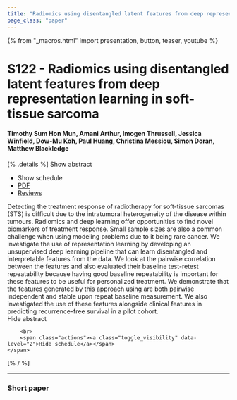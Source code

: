 ```yaml
---
title: "Radiomics using disentangled latent features from deep representation learning in soft-tissue sarcoma"
page_class: "paper"
---
```


{% from "_macros.html" import presentation, button, teaser, youtube %}

# S122 - Radiomics using disentangled latent features from deep representation learning in soft-tissue sarcoma

#### Timothy Sum Hon Mun, Amani Arthur, Imogen Thrussell, Jessica Winfield, Dow-Mu Koh, Paul Huang, Christina Messiou, Simon Doran, Matthew Blackledge

[% .details %]
<a class="toggle_visibility" data-selector=".abstract" data-level="3">Show abstract</a>
- <a class="toggle_visibility" data-selector=".schedule" data-level="3">Show schedule</a>
- <a href="https://openreview.net/pdf?id=BNL83dNAiE">PDF</a>
- <a href="https://openreview.net/forum?id=BNL83dNAiE">Reviews</a>

<p>
    <span class="abstract">
        Detecting the treatment response of radiotherapy for soft-tissue sarcomas (STS) is difficult due to the intratumoral heterogeneity of the disease within tumours. Radiomics and deep learning offer opportunities to find novel biomarkers of treatment response. Small sample sizes are also a common challenge when using modeling problems due to it being rare cancer. We investigate the use of representation learning by developing an unsupervised deep learning pipeline that can learn disentangled and interpretable features from the data. We look at the pairwise correlation between the features and also evaluated their baseline test-retest repeatability because having good baseline repeatability is important for these features to be useful for personalized treatment. We demonstrate that the features generated by this approach using are both pairwise independent and stable upon repeat baseline measurement. We also investigated the use of these features alongside clinical features in predicting recurrence-free survival in a pilot cohort. 
        <br>
        <span class="actions"><a class="toggle_visibility" data-level="2">Hide abstract</a></span>
    </span>
</p>

<p>
    <span class="schedule">
        
        <br>
        <span class="actions"><a class="toggle_visibility" data-level="2">Hide schedule</a></span>
    </span>
</p>
[% / %]

---


### Short paper
